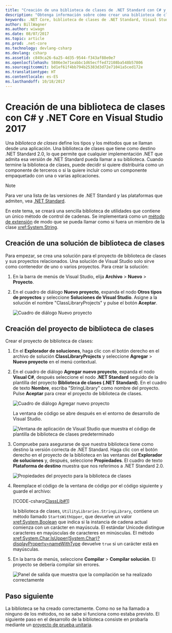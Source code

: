 ```yaml
---
title: "Creación de una biblioteca de clases de .NET Standard con C# y .NET Core en Visual Studio 2017"
description: "Obtenga información sobre cómo crear una biblioteca de clases de .NET Standard escrita en C# con Visual Studio 2017."
keywords: .NET Core, biblioteca de clases de .NET Standard, Visual Studio 2017
author: BillWagner
ms.author: wiwagn
ms.date: 08/07/2017
ms.topic: article
ms.prod: .net-core
ms.technology: devlang-csharp
ms.devlang: csharp
ms.assetid: c849ca26-6a25-4d35-9544-f343af88e0e7
ms.openlocfilehash: 5806e3e71eabbc1d65ecffed72108ba548b57806
ms.sourcegitcommit: bd1ef61f4bb794b25383d3d72e71041a5ced172e
ms.translationtype: HT
ms.contentlocale: es-ES
ms.lasthandoff: 10/18/2017
---
```

# <a name="building-a-class-library-with-c-and-net-core-in-visual-studio-2017"></a>Creación de una biblioteca de clases con C# y .NET Core en Visual Studio 2017

Una *biblioteca de clases* define los tipos y los métodos que se llaman desde una aplicación. Una biblioteca de clases que tiene como destino .NET Standard 2.0, lo que permite que cualquier implementación .NET que admita esa versión de .NET Standard pueda llamar a su biblioteca. Cuando termine la biblioteca de clases, puede decidir si quiere distribuirla como un componente de terceros o si la quiere incluir como un componente empaquetado con una o varias aplicaciones.

> [!NOTE]
> Para ver una lista de las versiones de .NET Standard y las plataformas que admiten, vea [.NET Standard](../../standard/net-standard.md).

En este tema, se creará una sencilla biblioteca de utilidades que contiene un único método de control de cadenas. Se implementará como un [método de extensión](../../csharp/programming-guide/classes-and-structs/extension-methods.md) de modo que se pueda llamar como si fuera un miembro de la clase <xref:System.String>.

## <a name="creating-a-class-library-solution"></a>Creación de una solución de biblioteca de clases

Para empezar, se crea una solución para el proyecto de biblioteca de clases y sus proyectos relacionados. Una solución de Visual Studio solo sirve como contenedor de uno o varios proyectos. Para crear la solución:

1. En la barra de menús de Visual Studio, elija **Archivo** > **Nuevo** > **Proyecto**.

1. En el cuadro de diálogo **Nuevo proyecto**, expanda el nodo **Otros tipos de proyectos** y seleccione **Soluciones de Visual Studio**. Asigne a la solución el nombre "ClassLibraryProjects" y pulse el botón **Aceptar**.

   ![Cuadro de diálogo Nuevo proyecto](./media/library-with-visual-studio/newproject.png)

## <a name="creating-the-class-library-project"></a>Creación del proyecto de biblioteca de clases

Crear el proyecto de biblioteca de clases:

1. En el **Explorador de soluciones**, haga clic con el botón derecho en el archivo de solución **ClassLibraryProjects** y seleccione **Agregar** > **Nuevo proyecto** en el menú contextual.

1. En el cuadro de diálogo **Agregar nuevo proyecto**, expanda el nodo **Visual C#**, después seleccione el nodo **.NET Standard** seguido de la plantilla del proyecto **Biblioteca de clases (.NET Standard)**. En el cuadro de texto **Nombre**, escriba "StringLibrary" como nombre del proyecto. Pulse **Aceptar** para crear el proyecto de biblioteca de clases.

   ![Cuadro de diálogo Agregar nuevo proyecto](./media/library-with-visual-studio/libproject.png)

   La ventana de código se abre después en el entorno de desarrollo de Visual Studio.

   ![Ventana de aplicación de Visual Studio que muestra el código de plantilla de biblioteca de clases predeterminado](./media/library-with-visual-studio/stringlibrary.png)

1. Compruebe para asegurarse de que nuestra biblioteca tiene como destino la versión correcta de .NET Standard. Haga clic con el botón derecho en el proyecto de la biblioteca en las ventanas del **Explorador de soluciones** y, después, seleccione **Propiedades**. El cuadro de texto **Plataforma de destino** muestra que nos referimos a .NET Standard 2.0.

   ![Propiedades del proyecto para la biblioteca de clases](./media/library-with-visual-studio/properties.png)

1. Reemplace el código de la ventana de código por el código siguiente y guarde el archivo:

   [!CODE-csharp[ClassLib#1](../../../samples/snippets/csharp/getting_started/with_visual_studio_2017/classlib.cs)]

   la biblioteca de clases, `UtilityLibraries.StringLibrary`, contiene un método llamado `StartsWithUpper`, que devuelve un valor <xref:System.Boolean> que indica si la instancia de cadena actual comienza con un carácter en mayúscula. El estándar Unicode distingue caracteres en mayúsculas de caracteres en minúsculas. El método <xref:System.Char.IsUpper(System.Char)?displayProperty=nameWithType> devuelve `true` si un carácter está en mayúsculas.

1. En la barra de menús, seleccione **Compilar** > **Compilar solución**. El proyecto se debería compilar sin errores.

   ![Panel de salida que muestra que la compilación se ha realizado correctamente](./media/library-with-visual-studio/buildsucceeds.png)

## <a name="next-step"></a>Paso siguiente

La biblioteca se ha creado correctamente. Como no se ha llamado a ninguno de los métodos, no se sabe si funciona como estaba previsto. El siguiente paso en el desarrollo de la biblioteca consiste en probarla mediante un [proyecto de prueba unitaria](testing-library-with-visual-studio.md).